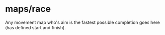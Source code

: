 maps/race
=========

Any movement map who's aim is the fastest possible completion goes here (has defined start and finish).

